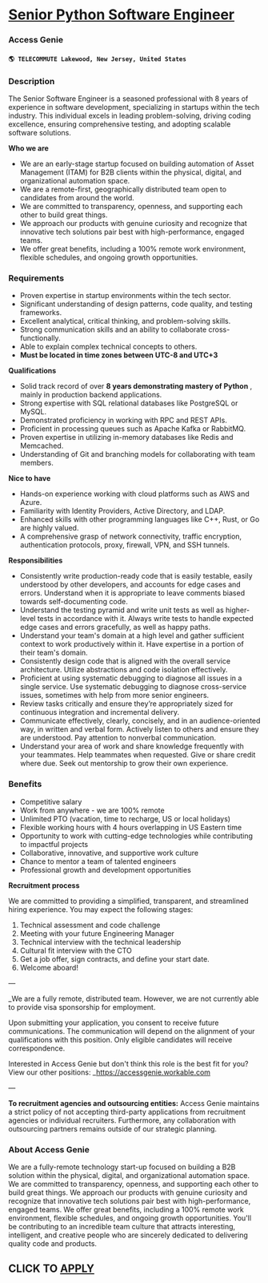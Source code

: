 # [Senior Python Software Engineer](https://www.remotewlb.com/apply/senior-python-software-engineer-42267)  
### Access Genie  
#### `🌎 TELECOMMUTE Lakewood, New Jersey, United States`  

### **Description**

The Senior Software Engineer is a seasoned professional with 8 years of experience in software development, specializing in startups within the tech industry. This individual excels in leading problem-solving, driving coding excellence, ensuring comprehensive testing, and adopting scalable software solutions.

 **Who we are**

  * We are an early-stage startup focused on building automation of Asset Management (ITAM) for B2B clients within the physical, digital, and organizational automation space.
  * We are a remote-first, geographically distributed team open to candidates from around the world.
  * We are committed to transparency, openness, and supporting each other to build great things.
  * We approach our products with genuine curiosity and recognize that innovative tech solutions pair best with high-performance, engaged teams.
  * We offer great benefits, including a 100% remote work environment, flexible schedules, and ongoing growth opportunities.

### **Requirements**

  * Proven expertise in startup environments within the tech sector.
  * Significant understanding of design patterns, code quality, and testing frameworks.
  * Excellent analytical, critical thinking, and problem-solving skills.
  * Strong communication skills and an ability to collaborate cross-functionally.
  * Able to explain complex technical concepts to others.
  * **Must be located in time zones between UTC-8 and UTC+3**

**Qualifications**

  * Solid track record of over **8 years demonstrating mastery of Python** , mainly in production backend applications.
  * Strong expertise with SQL relational databases like PostgreSQL or MySQL.
  * Demonstrated proficiency in working with RPC and REST APIs.
  * Proficient in processing queues such as Apache Kafka or RabbitMQ.
  * Proven expertise in utilizing in-memory databases like Redis and Memcached.
  * Understanding of Git and branching models for collaborating with team members.

**Nice to have**

  * Hands-on experience working with cloud platforms such as AWS and Azure.
  * Familiarity with Identity Providers, Active Directory, and LDAP.
  * Enhanced skills with other programming languages like C++, Rust, or Go are highly valued.
  * A comprehensive grasp of network connectivity, traffic encryption, authentication protocols, proxy, firewall, VPN, and SSH tunnels.

**Responsibilities**

  * Consistently write production-ready code that is easily testable, easily understood by other developers, and accounts for edge cases and errors. Understand when it is appropriate to leave comments biased towards self-documenting code.
  * Understand the testing pyramid and write unit tests as well as higher-level tests in accordance with it. Always write tests to handle expected edge cases and errors gracefully, as well as happy paths.
  * Understand your team's domain at a high level and gather sufficient context to work productively within it. Have expertise in a portion of their team's domain.
  * Consistently design code that is aligned with the overall service architecture. Utilize abstractions and code isolation effectively.
  * Proficient at using systematic debugging to diagnose all issues in a single service. Use systematic debugging to diagnose cross-service issues, sometimes with help from more senior engineers.
  * Review tasks critically and ensure they’re appropriately sized for continuous integration and incremental delivery.
  * Communicate effectively, clearly, concisely, and in an audience-oriented way, in written and verbal form. Actively listen to others and ensure they are understood. Pay attention to nonverbal communication.
  * Understand your area of work and share knowledge frequently with your teammates. Help teammates when requested. Give or share credit where due. Seek out mentorship to grow their own experience.

### **Benefits**

  * Competitive salary
  * Work from anywhere - we are 100% remote
  * Unlimited PTO (vacation, time to recharge, US or local holidays)
  * Flexible working hours with 4 hours overlapping in US Eastern time
  * Opportunity to work with cutting-edge technologies while contributing to impactful projects
  * Collaborative, innovative, and supportive work culture
  * Chance to mentor a team of talented engineers
  * Professional growth and development opportunities

**Recruitment process**  

We are committed to providing a simplified, transparent, and streamlined hiring experience. You may expect the following stages:

  1. Technical assessment and code challenge
  2. Meeting with your future Engineering Manager
  3. Technical interview with the technical leadership
  4. Cultural fit interview with the CTO
  5. Get a job offer, sign contracts, and define your start date.
  6. Welcome aboard!

—

_We are a fully remote, distributed team. However, we are not currently able to provide visa sponsorship for employment.  
  
Upon submitting your application, you consent to receive future communications. The communication will depend on the alignment of your qualifications with this position. Only eligible candidates will receive correspondence.  
  
Interested in Access Genie but don't think this role is the best fit for you? View our other positions: _https://accessgenie.workable.com

—

**To recruitment agencies and outsourcing entities:** Access Genie maintains a strict policy of not accepting third-party applications from recruitment agencies or individual recruiters. Furthermore, any collaboration with outsourcing partners remains outside of our strategic planning.

###  **About Access Genie**

We are a fully-remote technology start-up focused on building a B2B solution within the physical, digital, and organizational automation space. We are committed to transparency, openness, and supporting each other to build great things. We approach our products with genuine curiosity and recognize that innovative tech solutions pair best with high-performance, engaged teams. We offer great benefits, including a 100% remote work environment, flexible schedules, and ongoing growth opportunities. You'll be contributing to an incredible team culture that attracts interesting, intelligent, and creative people who are sincerely dedicated to delivering quality code and products.

  
## CLICK TO [APPLY](https://www.remotewlb.com/apply/senior-python-software-engineer-42267)

